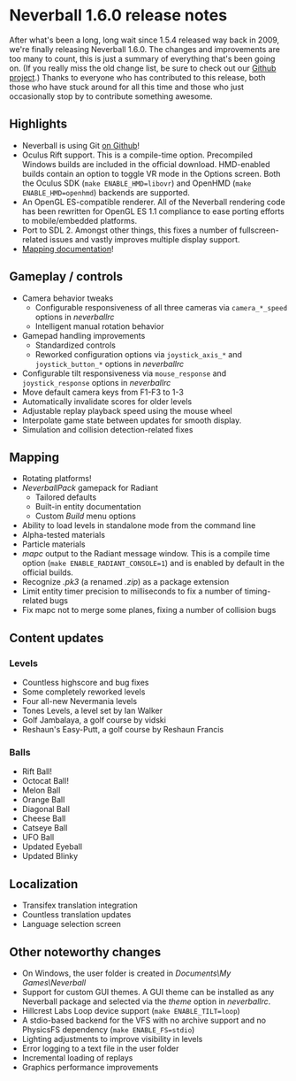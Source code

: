 # Neverball 1.6.0 release notes

After what's been a long, long wait since 1.5.4 released way back in 2009, we're finally releasing Neverball 1.6.0. The changes and improvements are too many to count, this is just a summary of everything that's been going on. (If you really miss the old change list, be sure to check out our [Github project][git].) Thanks to everyone who has contributed to this release, both those who have stuck around for all this time and those who just occasionally stop by to contribute something awesome.

## Highlights

* Neverball is using Git [on Github][git]!
* Oculus Rift support. This is a compile-time option. Precompiled Windows builds are included in the official download. HMD-enabled builds contain an option to toggle VR mode in the Options screen. Both the Oculus SDK (`make ENABLE_HMD=libovr`) and OpenHMD (`make ENABLE_HMD=openhmd`) backends are supported.
* An OpenGL ES-compatible renderer. All of the Neverball rendering code has been rewritten for OpenGL ES 1.1 compliance to ease porting efforts to mobile/embedded platforms.
* Port to SDL 2. Amongst other things, this fixes a number of fullscreen-related issues and vastly improves multiple display support.
* [Mapping documentation][mapping]!

[git]: https://github.com/neverball
[mapping]: https://github.com/Neverball/neverball-docs/blob/master/README.md

## Gameplay / controls

* Camera behavior tweaks
    * Configurable responsiveness of all three cameras via `camera_*_speed` options in *neverballrc*
    * Intelligent manual rotation behavior
* Gamepad handling improvements
    * Standardized controls
    * Reworked configuration options via `joystick_axis_*` and `joystick_button_*` options in *neverballrc*
* Configurable tilt responsiveness via `mouse_response` and `joystick_response` options in *neverballrc*
* Move default camera keys from F1-F3 to 1-3
* Automatically invalidate scores for older levels
* Adjustable replay playback speed using the mouse wheel
* Interpolate game state between updates for smooth display.
* Simulation and collision detection-related fixes

## Mapping

* Rotating platforms!
* *NeverballPack* gamepack for Radiant
    * Tailored defaults
    * Built-in entity documentation
    * Custom *Build* menu options
* Ability to load levels in standalone mode from the command line
* Alpha-tested materials
* Particle materials
* *mapc* output to the Radiant message window. This is a compile time option (`make ENABLE_RADIANT_CONSOLE=1`) and is enabled by default in the official builds.
* Recognize *.pk3* (a renamed *.zip*) as a package extension
* Limit entity timer precision to milliseconds to fix a number of timing-related bugs
* Fix mapc not to merge some planes, fixing a number of collision bugs

## Content updates

### Levels

* Countless highscore and bug fixes
* Some completely reworked levels
* Four all-new Nevermania levels
* Tones Levels, a level set by Ian Walker
* Golf Jambalaya, a golf course by vidski
* Reshaun's Easy-Putt, a golf course by Reshaun Francis

### Balls

* Rift Ball!
* Octocat Ball!
* Melon Ball
* Orange Ball
* Diagonal Ball
* Cheese Ball
* Catseye Ball
* UFO Ball
* Updated Eyeball
* Updated Blinky

## Localization

* Transifex translation integration
* Countless translation updates
* Language selection screen

## Other noteworthy changes

* On Windows, the user folder is created in *Documents\My Games\Neverball*
* Support for custom GUI themes. A GUI theme can be installed as any Neverball package and selected via the *theme* option in *neverballrc*.
* Hillcrest Labs Loop device support (`make ENABLE_TILT=loop`)
* A stdio-based backend for the VFS with no archive support and no PhysicsFS dependency (`make ENABLE_FS=stdio`)
* Lighting adjustments to improve visibility in levels
* Error logging to a text file in the user folder
* Incremental loading of replays
* Graphics performance improvements
